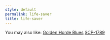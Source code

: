 ```yaml
---
style: default
permalink: life-saver
title: life-saver
---
```

You may also like:
[Golden Horde Blues](http://scp-wiki.net/golden-horde-blues)
[SCP-1789](http://scp-wiki.net/scp-1789)